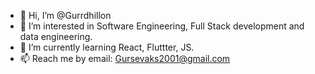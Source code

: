 - 👋 Hi, I’m @Gurrdhillon
- 👀 I’m interested in Software Engineering, Full Stack development and data engineering.
- 🌱 I’m currently learning React, Fluttter, JS.
- 📫 Reach me by email: Gursevaks2001@gmail.com

<!---
Gurrdhillon/Gurrdhillon is a ✨ special ✨ repository because its `README.md` (this file) appears on your GitHub profile.
You can click the Preview link to take a look at your changes.
--->
